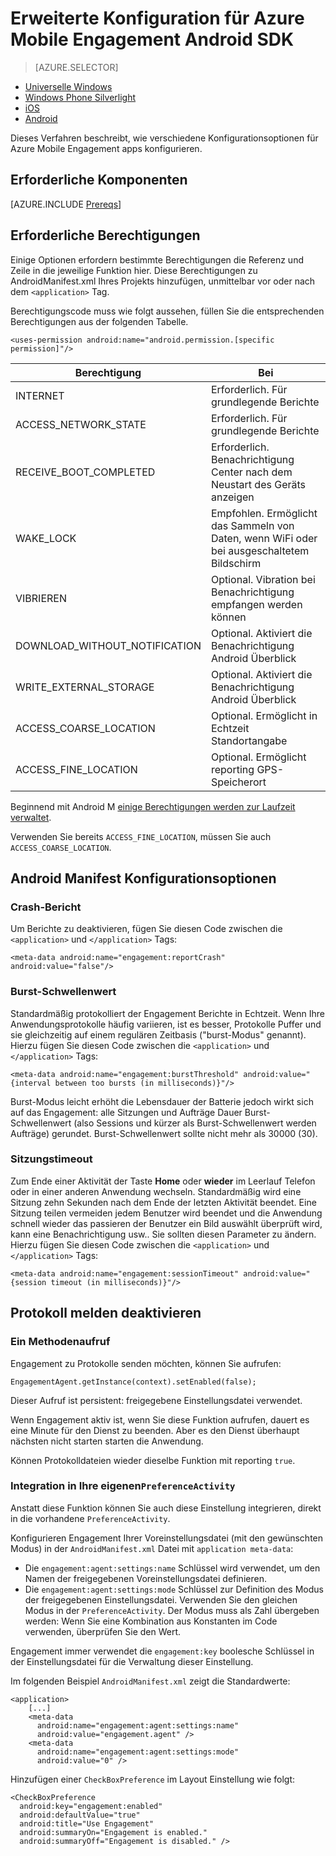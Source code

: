<properties
    pageTitle="Erweiterte Konfiguration für Azure Mobile Engagement Android SDK"
    description="Beschreibt die erweiterten Konfigurationsoptionen einschließlich Android Manifest Azure Mobile Engagement Android SDK"
    services="mobile-engagement"
    documentationCenter="mobile"
    authors="piyushjo"
    manager="erikre"
    editor="" />

<tags
    ms.service="mobile-engagement"
    ms.workload="mobile"
    ms.tgt_pltfrm="mobile-android"
    ms.devlang="Java"
    ms.topic="article"
    ms.date="10/04/2016"
    ms.author="piyushjo;ricksal" />

# <a name="advanced-configuration-for-azure-mobile-engagement-android-sdk"></a>Erweiterte Konfiguration für Azure Mobile Engagement Android SDK

> [AZURE.SELECTOR]
- [Universelle Windows](mobile-engagement-windows-store-advanced-configuration.md)
- [Windows Phone Silverlight](mobile-engagement-windows-phone-integrate-engagement.md)
- [iOS](mobile-engagement-ios-integrate-engagement.md)
- [Android](mobile-engagement-android-advanced-configuration.md)

Dieses Verfahren beschreibt, wie verschiedene Konfigurationsoptionen für Azure Mobile Engagement apps konfigurieren.

## <a name="prerequisites"></a>Erforderliche Komponenten

[AZURE.INCLUDE [Prereqs](../../includes/mobile-engagement-android-prereqs.md)]

## <a name="permission-requirements"></a>Erforderliche Berechtigungen
Einige Optionen erfordern bestimmte Berechtigungen die Referenz und Zeile in die jeweilige Funktion hier. Diese Berechtigungen zu AndroidManifest.xml Ihres Projekts hinzufügen, unmittelbar vor oder nach dem `<application>` Tag.

Berechtigungscode muss wie folgt aussehen, füllen Sie die entsprechenden Berechtigungen aus der folgenden Tabelle.

    <uses-permission android:name="android.permission.[specific permission]"/>


| Berechtigung | Bei |
| ---------- | --------- |
| INTERNET | Erforderlich. Für grundlegende Berichte |
| ACCESS_NETWORK_STATE | Erforderlich. Für grundlegende Berichte |
| RECEIVE_BOOT_COMPLETED | Erforderlich. Benachrichtigung Center nach dem Neustart des Geräts anzeigen |
| WAKE_LOCK | Empfohlen. Ermöglicht das Sammeln von Daten, wenn WiFi oder bei ausgeschaltetem Bildschirm |
| VIBRIEREN | Optional. Vibration bei Benachrichtigung empfangen werden können |
| DOWNLOAD_WITHOUT_NOTIFICATION | Optional. Aktiviert die Benachrichtigung Android Überblick |
| WRITE_EXTERNAL_STORAGE | Optional. Aktiviert die Benachrichtigung Android Überblick |
| ACCESS_COARSE_LOCATION | Optional. Ermöglicht in Echtzeit Standortangabe |
| ACCESS_FINE_LOCATION | Optional. Ermöglicht reporting GPS-Speicherort |

Beginnend mit Android M [einige Berechtigungen werden zur Laufzeit verwaltet](mobile-engagement-android-location-reporting.md#Android-M-Permissions).

Verwenden Sie bereits ``ACCESS_FINE_LOCATION``, müssen Sie auch ``ACCESS_COARSE_LOCATION``.

## <a name="android-manifest-configuration-options"></a>Android Manifest Konfigurationsoptionen

### <a name="crash-report"></a>Crash-Bericht

Um Berichte zu deaktivieren, fügen Sie diesen Code zwischen die `<application>` und `</application>` Tags:

    <meta-data android:name="engagement:reportCrash" android:value="false"/>

### <a name="burst-threshold"></a>Burst-Schwellenwert

Standardmäßig protokolliert der Engagement Berichte in Echtzeit. Wenn Ihre Anwendungsprotokolle häufig variieren, ist es besser, Protokolle Puffer und sie gleichzeitig auf einem regulären Zeitbasis ("burst-Modus" genannt). Hierzu fügen Sie diesen Code zwischen die `<application>` und `</application>` Tags:

    <meta-data android:name="engagement:burstThreshold" android:value="{interval between too bursts (in milliseconds)}"/>

Burst-Modus leicht erhöht die Lebensdauer der Batterie jedoch wirkt sich auf das Engagement: alle Sitzungen und Aufträge Dauer Burst-Schwellenwert (also Sessions und kürzer als Burst-Schwellenwert werden Aufträge) gerundet. Burst-Schwellenwert sollte nicht mehr als 30000 (30).

### <a name="session-timeout"></a>Sitzungstimeout

 Zum Ende einer Aktivität der Taste **Home** oder **wieder** im Leerlauf Telefon oder in einer anderen Anwendung wechseln. Standardmäßig wird eine Sitzung zehn Sekunden nach dem Ende der letzten Aktivität beendet. Eine Sitzung teilen vermeiden jedem Benutzer wird beendet und die Anwendung schnell wieder das passieren der Benutzer ein Bild auswählt überprüft wird, kann eine Benachrichtigung usw.. Sie sollten diesen Parameter zu ändern. Hierzu fügen Sie diesen Code zwischen die `<application>` und `</application>` Tags:

    <meta-data android:name="engagement:sessionTimeout" android:value="{session timeout (in milliseconds)}"/>

## <a name="disable-log-reporting"></a>Protokoll melden deaktivieren

### <a name="using-a-method-call"></a>Ein Methodenaufruf

Engagement zu Protokolle senden möchten, können Sie aufrufen:

    EngagementAgent.getInstance(context).setEnabled(false);

Dieser Aufruf ist persistent: freigegebene Einstellungsdatei verwendet.

Wenn Engagement aktiv ist, wenn Sie diese Funktion aufrufen, dauert es eine Minute für den Dienst zu beenden. Aber es den Dienst überhaupt nächsten nicht starten starten die Anwendung.

Können Protokolldateien wieder dieselbe Funktion mit reporting `true`.

### <a name="integration-in-your-own-preferenceactivity"></a>Integration in Ihre eigenen`PreferenceActivity`

Anstatt diese Funktion können Sie auch diese Einstellung integrieren, direkt in die vorhandene `PreferenceActivity`.

Konfigurieren Engagement Ihrer Voreinstellungsdatei (mit den gewünschten Modus) in der `AndroidManifest.xml` Datei mit `application meta-data`:

-   Die `engagement:agent:settings:name` Schlüssel wird verwendet, um den Namen der freigegebenen Voreinstellungsdatei definieren.
-   Die `engagement:agent:settings:mode` Schlüssel zur Definition des Modus der freigegebenen Einstellungsdatei. Verwenden Sie den gleichen Modus in der `PreferenceActivity`. Der Modus muss als Zahl übergeben werden: Wenn Sie eine Kombination aus Konstanten im Code verwenden, überprüfen Sie den Wert.

Engagement immer verwendet die `engagement:key` boolesche Schlüssel in der Einstellungsdatei für die Verwaltung dieser Einstellung.

Im folgenden Beispiel `AndroidManifest.xml` zeigt die Standardwerte:

    <application>
        [...]
        <meta-data
          android:name="engagement:agent:settings:name"
          android:value="engagement.agent" />
        <meta-data
          android:name="engagement:agent:settings:mode"
          android:value="0" />

Hinzufügen einer `CheckBoxPreference` im Layout Einstellung wie folgt:

    <CheckBoxPreference
      android:key="engagement:enabled"
      android:defaultValue="true"
      android:title="Use Engagement"
      android:summaryOn="Engagement is enabled."
      android:summaryOff="Engagement is disabled." />
